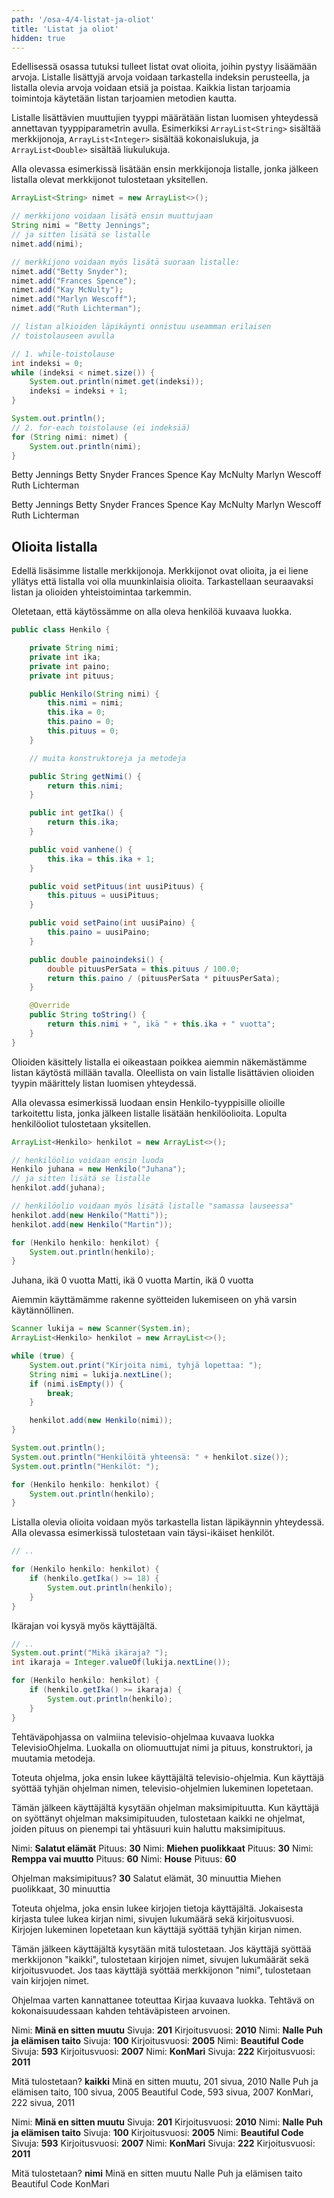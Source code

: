 ```yaml
---
path: '/osa-4/4-listat-ja-oliot'
title: 'Listat ja oliot'
hidden: true
---
```


Edellisessä osassa tutuksi tulleet listat ovat olioita, joihin pystyy lisäämään arvoja. Listalle lisättyjä arvoja voidaan tarkastella indeksin perusteella, ja listalla olevia arvoja voidaan etsiä ja poistaa. Kaikkia listan tarjoamia toimintoja käytetään listan tarjoamien metodien kautta.

Listalle lisättävien muuttujien tyyppi määrätään listan luomisen yhteydessä annettavan tyyppiparametrin avulla. Esimerkiksi `ArrayList<String>` sisältää merkkijonoja, `ArrayList<Integer>` sisältää kokonaislukuja, ja `ArrayList<Double>` sisältää liukulukuja.

Alla olevassa esimerkissä lisätään ensin merkkijonoja listalle, jonka jälkeen listalla olevat merkkijonot tulostetaan yksitellen.


```java
ArrayList<String> nimet = new ArrayList<>();

// merkkijono voidaan lisätä ensin muuttujaan
String nimi = "Betty Jennings";
// ja sitten lisätä se listalle
nimet.add(nimi);

// merkkijono voidaan myös lisätä suoraan listalle:
nimet.add("Betty Snyder");
nimet.add("Frances Spence");
nimet.add("Kay McNulty");
nimet.add("Marlyn Wescoff");
nimet.add("Ruth Lichterman");

// listan alkioiden läpikäynti onnistuu useamman erilaisen
// toistolauseen avulla

// 1. while-toistolause
int indeksi = 0;
while (indeksi < nimet.size()) {
    System.out.println(nimet.get(indeksi));
    indeksi = indeksi + 1;
}

System.out.println();
// 2. for-each toistolause (ei indeksiä)
for (String nimi: nimet) {
    System.out.println(nimi);
}
```

<sample-output>

Betty Jennings
Betty Snyder
Frances Spence
Kay McNulty
Marlyn Wescoff
Ruth Lichterman

Betty Jennings
Betty Snyder
Frances Spence
Kay McNulty
Marlyn Wescoff
Ruth Lichterman

</sample-output>

<quiznator id="5c4aaa92244fe21455cb56ac"></quiznator>


## Olioita listalla

Edellä lisäsimme listalle merkkijonoja. Merkkijonot ovat olioita, ja ei liene yllätys että listalla voi olla muunkinlaisia olioita. Tarkastellaan seuraavaksi listan ja olioiden yhteistoimintaa tarkemmin.

Oletetaan, että käytössämme on alla oleva henkilöä kuvaava luokka.

```java
public class Henkilo {

    private String nimi;
    private int ika;
    private int paino;
    private int pituus;

    public Henkilo(String nimi) {
        this.nimi = nimi;
        this.ika = 0;
        this.paino = 0;
        this.pituus = 0;
    }

    // muita konstruktoreja ja metodeja

    public String getNimi() {
        return this.nimi;
    }

    public int getIka() {
        return this.ika;
    }

    public void vanhene() {
        this.ika = this.ika + 1;
    }

    public void setPituus(int uusiPituus) {
        this.pituus = uusiPituus;
    }

    public void setPaino(int uusiPaino) {
        this.paino = uusiPaino;
    }

    public double painoindeksi() {
        double pituusPerSata = this.pituus / 100.0;
        return this.paino / (pituusPerSata * pituusPerSata);
    }

    @Override
    public String toString() {
        return this.nimi + ", ikä " + this.ika + " vuotta";
    }
}
```

Olioiden käsittely listalla ei oikeastaan poikkea aiemmin näkemästämme listan käytöstä millään tavalla. Oleellista on vain listalle lisättävien olioiden tyypin määrittely listan luomisen yhteydessä.

Alla olevassa esimerkissä luodaan ensin Henkilo-tyyppisille olioille tarkoitettu lista, jonka jälkeen listalle lisätään henkilöolioita. Lopulta henkilöoliot tulostetaan yksitellen.

```java
ArrayList<Henkilo> henkilot = new ArrayList<>();

// henkilöolio voidaan ensin luoda
Henkilo juhana = new Henkilo("Juhana");
// ja sitten lisätä se listalle
henkilot.add(juhana);

// henkilöolio voidaan myös lisätä listalle "samassa lauseessa"
henkilot.add(new Henkilo("Matti"));
henkilot.add(new Henkilo("Martin"));

for (Henkilo henkilo: henkilot) {
    System.out.println(henkilo);
}
```

<sample-output>

Juhana, ikä 0 vuotta
Matti, ikä 0 vuotta
Martin, ikä 0 vuotta

</sample-output>

Aiemmin käyttämämme rakenne syötteiden lukemiseen on yhä varsin käytännöllinen.

```java
Scanner lukija = new Scanner(System.in);
ArrayList<Henkilo> henkilot = new ArrayList<>();

while (true) {
    System.out.print("Kirjoita nimi, tyhjä lopettaa: ");
    String nimi = lukija.nextLine();
    if (nimi.isEmpty()) {
        break;
    }

    henkilot.add(new Henkilo(nimi));
}

System.out.println();
System.out.println("Henkilöitä yhteensä: " + henkilot.size());
System.out.println("Henkilöt: ");

for (Henkilo henkilo: henkilot) {
    System.out.println(henkilo);
}
```

Listalla olevia olioita voidaan myös tarkastella listan läpikäynnin yhteydessä. Alla olevassa esimerkissä tulostetaan vain täysi-ikäiset henkilöt.

```java
// ..

for (Henkilo henkilo: henkilot) {
    if (henkilo.getIka() >= 18) {
        System.out.println(henkilo);
    }
}
```

Ikärajan voi kysyä myös käyttäjältä.

```java
// ..
System.out.print("Mikä ikäraja? ");
int ikaraja = Integer.valueOf(lukija.nextLine());

for (Henkilo henkilo: henkilot) {
    if (henkilo.getIka() >= ikaraja) {
        System.out.println(henkilo);
    }
}
```

<programming-exercise name='Televisio-ohjelmat' tmcname='osa04-Osa04_27.TelevisioOhjelmat'>

Tehtäväpohjassa on valmiina televisio-ohjelmaa kuvaava luokka TelevisioOhjelma. Luokalla on oliomuuttujat nimi ja pituus, konstruktori, ja muutamia metodeja.

Toteuta ohjelma, joka ensin lukee käyttäjältä televisio-ohjelmia. Kun käyttäjä syöttää tyhjän ohjelman nimen, televisio-ohjelmien lukeminen lopetetaan.

Tämän jälkeen käyttäjältä kysytään ohjelman maksimipituutta. Kun käyttäjä on syöttänyt ohjelman maksimipituuden, tulostetaan kaikki ne ohjelmat, joiden pituus on pienempi tai yhtäsuuri kuin haluttu maksimipituus.

<sample-output>

Nimi: **Salatut elämät**
Pituus: **30**
Nimi: **Miehen puolikkaat**
Pituus: **30**
Nimi: **Remppa vai muutto**
Pituus: **60**
Nimi: **House**
Pituus: **60**

Ohjelman maksimipituus? **30**
Salatut elämät, 30 minuuttia
Miehen puolikkaat, 30 minuuttia

</sample-output>

</programming-exercise>


<programming-exercise name='Kirjat (2 osaa)' tmcname='osa04-Osa04_28.Kirjat'>

Toteuta ohjelma, joka ensin lukee kirjojen tietoja käyttäjältä. Jokaisesta kirjasta tulee lukea kirjan nimi, sivujen lukumäärä sekä kirjoitusvuosi. Kirjojen lukeminen lopetetaan kun käyttäjä syöttää tyhjän kirjan nimen.

Tämän jälkeen käyttäjältä kysytään mitä tulostetaan. Jos käyttäjä syöttää merkkijonon "kaikki", tulostetaan kirjojen nimet, sivujen lukumäärät sekä kirjoitusvuodet. Jos taas käyttäjä syöttää merkkijonon "nimi", tulostetaan vain kirjojen nimet.

Ohjelmaa varten kannattanee toteuttaa Kirjaa kuvaava luokka. Tehtävä on kokonaisuudessaan kahden tehtäväpisteen arvoinen.

<sample-output>

Nimi: **Minä en sitten muutu**
Sivuja: **201**
Kirjoitusvuosi: **2010**
Nimi: **Nalle Puh ja elämisen taito**
Sivuja: **100**
Kirjoitusvuosi: **2005**
Nimi: **Beautiful Code**
Sivuja: **593**
Kirjoitusvuosi: **2007**
Nimi: **KonMari**
Sivuja: **222**
Kirjoitusvuosi: **2011**

Mitä tulostetaan? **kaikki**
Minä en sitten muutu, 201 sivua, 2010
Nalle Puh ja elämisen taito, 100 sivua, 2005
Beautiful Code, 593 sivua, 2007
KonMari, 222 sivua, 2011

</sample-output>


<sample-output>

Nimi: **Minä en sitten muutu**
Sivuja: **201**
Kirjoitusvuosi: **2010**
Nimi: **Nalle Puh ja elämisen taito**
Sivuja: **100**
Kirjoitusvuosi: **2005**
Nimi: **Beautiful Code**
Sivuja: **593**
Kirjoitusvuosi: **2007**
Nimi: **KonMari**
Sivuja: **222**
Kirjoitusvuosi: **2011**

Mitä tulostetaan? **nimi**
Minä en sitten muutu
Nalle Puh ja elämisen taito
Beautiful Code
KonMari

</sample-output>

</programming-exercise>
